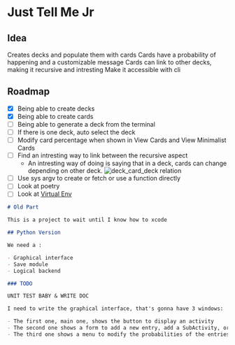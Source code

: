# Just Tell Me Jr

## Idea

Creates decks and populate them with cards
Cards have a probability of happening and a customizable message
Cards can link to other decks, making it recursive and intresting
Make it accessible with cli

## Roadmap

- [x] Being able to create decks
- [x] Being able to create cards
- [ ] Being able to generate a deck from the terminal
- [ ] If there is one deck, auto select the deck
- [ ] Modify card percentage when shown in View Cards and View Minimalist Cards
- [ ] Find an intresting way to link between the recursive aspect
  - An intresting way of doing is saying that in a deck, cards can change depending on other deck.
  ![deck_card_deck relation](img_deck%20and%20card%20relation.jpg)
- [ ] Use sys argv to create or fetch or use a function directly
- [ ] Look at poetry
- [ ] Look at [Virtual Env](https://docs.python-guide.org/dev/virtualenvs/)

```markdown
# Old Part

This is a project to wait until I know how to xcode

## Python Version

We need a :

- Graphical interface
- Save module
- Logical backend

### TODO

UNIT TEST BABY & WRITE DOC

I need to write the graphical interface, that's gonna have 3 windows:

- The first one, main one, shows the button to display an activity
- The second one shows a form to add a new entry, add a SubActivity, or remove an entry
- The third one shows a menu to modify the probabilities of the entries
```
